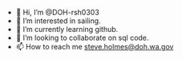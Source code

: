 - 👋 Hi, I’m @DOH-rsh0303
- 👀 I’m interested in sailing.
- 🌱 I’m currently learning github.
- 💞️ I’m looking to collaborate on sql code.
- 📫 How to reach me steve.holmes@doh.wa.gov

<!---
DOH-rsh0303/DOH-rsh0303 is a ✨ special ✨ repository because its `README.md` (this file) appears on your GitHub profile.
You can click the Preview link to take a look at your changes.
--->
